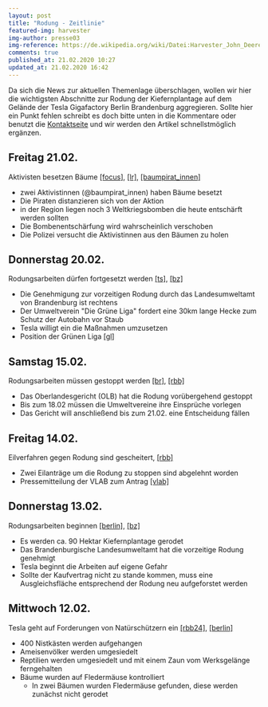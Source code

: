 ```yaml
---
layout: post
title: "Rodung - Zeitlinie"
featured-img: harvester
img-author: presse03
img-reference: https://de.wikipedia.org/wiki/Datei:Harvester_John_Deere_1170E.JPG
comments: true
published_at: 21.02.2020 10:27
updated_at: 21.02.2020 16:42
---
```


Da sich die News zur aktuellen Themenlage überschlagen, wollen wir hier die wichtigsten 
Abschnitte zur Rodung der Kiefernplantage auf dem Gelände der Tesla Gigafactory Berlin Brandenburg aggregieren. 
Sollte hier ein Punkt fehlen schreibt es doch bitte unten in die Kommentare oder benutzt die [Kontaktseite](/contact) 
und wir werden den Artikel schnellstmöglich ergänzen.

## Freitag 21.02.

Aktivisten besetzen Bäume [[focus]][12], [[lr]][13], [[baumpirat_innen]][14]

* zwei Aktivistinnen (@baumpirat_innen) haben Bäume besetzt
* Die Piraten distanzieren sich von der Aktion
* in der Region liegen noch 3 Weltkriegsbomben die heute entschärft werden sollten
* Die Bombenentschärfung wird wahrscheinlich verschoben
* Die Polizei versucht die Aktivistinnen aus den Bäumen zu holen

## Donnerstag 20.02.

Rodungsarbeiten dürfen fortgesetzt werden [[ts]][3], [[bz]][11]

* Die Genehmigung zur vorzeitigen Rodung durch das Landesumweltamt von Brandenburg ist rechtens
* Der Umweltverein "Die Grüne Liga" fordert eine 30km lange Hecke zum Schutz der Autobahn vor Staub
* Tesla willigt ein die Maßnahmen umzusetzen
* Position der Grünen Liga [[gl]][9]

## Samstag 15.02.

Rodungsarbeiten müssen gestoppt werden [[br]][2], [[rbb]][8]

* Das Oberlandesgericht (OLB) hat die Rodung vorübergehend gestoppt 
* Bis zum 18.02 müssen die Umweltvereine ihre Einsprüche vorlegen 
* Das Gericht will anschließend bis zum 21.02. eine Entscheidung fällen

## Freitag 14.02.

Eilverfahren gegen Rodung sind gescheitert, [[rbb]][1]

* Zwei Eilanträge um die Rodung zu stoppen sind abgelehnt worden 
* Pressemitteilung der VLAB zum Antrag [[vlab]][10]

## Donnerstag 13.02.

Rodungsarbeiten beginnen [[berlin]][7], [[bz]][4]

* Es werden ca. 90 Hektar Kiefernplantage gerodet 
* Das Brandenburgische Landesumweltamt hat die vorzeitige Rodung genehmigt
* Tesla beginnt die Arbeiten auf eigene Gefahr
* Sollte der Kaufvertrag nicht zu stande kommen, muss eine Ausgleichsfläche entsprechend der Rodung neu aufgeforstet werden

## Mittwoch 12.02.

Tesla geht auf Forderungen von Natürschützern ein [[rbb24]][5], [[berlin]][6]

* 400 Nistkästen werden aufgehangen
* Ameisenvölker werden umgesiedelt
* Reptilien werden umgesiedelt und mit einem Zaun vom Werksgelänge ferngehalten
* Bäume wurden auf Fledermäuse kontrolliert
    * In zwei Bäumen wurden Fledermäuse gefunden, diese werden zunächst nicht gerodet

[1]: https://www.rbb24.de/studiofrankfurt/wirtschaft/tesla/2020/eilantrag-gegen-tesla-rodung.html
[2]: https://www.br.de/nachrichten/wirtschaft/gericht-stoppt-rodungsarbeiten-fuer-fabrikgelaende-von-tesla,Rqb4Vio
[3]: https://www.tagesspiegel.de/berlin/tesla-darf-in-gruenheide-weiter-den-wald-roden-altmaier-sieht-in-urteil-wichtiges-signal-fuer-arbeitsplaetze/25568072.html
[4]: https://www.berliner-zeitung.de/wirtschaft-verantwortung/tesla-postiert-nun-die-technik-zur-rodung-von-90-hektar-kiefenforst-li.75848
[5]: https://www.rbb24.de/wirtschaft/thema/tesla/beitraege/tesla-brandenburg-elektro-auto-hersteller-umweltschutz-gruenheide-oder-spree.html
[6]: https://www.berlin.de/wirtschaft/nachrichten/tesla/6076493-5973744-tesla-beschreibt-umweltschutzmassnahmen-.html
[7]: https://www.berlin.de/wirtschaft/nachrichten/tesla/6077826-5973744-umweltministerium-tesla-darf-fuer-neues-.html
[8]: https://www.rbb24.de/wirtschaft/thema/tesla/beitraege/brandenburg-tesla-rodung-oberverwaltungsgericht-landesregierung-hofft-auf-zeitnahe-entscheidung.html
[9]: https://www.grueneliga.de/index.php/de/themen-projekte/weiteres/934-position-des-bundessprecherrates-zum-tesla-gerichtsverfahren
[10]: https://www.landschaft-artenschutz.de/vlab-beantragt-rodungsstopp-fuer-tesla-gelaende/
[11]: https://www.bz-berlin.de/berlin/umland/gruenheide-tesla-gelaende-rodung-bau-gruene-liga
[12]: https://www.focus.de/finanzen/boerse/umwelt-aktivisten-scheitern-vor-gericht-tesla-darf-waldstueck-fuer-gigafactory-in-brandenburg-roden_id_11688274.html
[13]: https://www.lr-online.de/nachrichten/wirtschaft/gruenheide-tesla-darf-wald-fuer-gigfactory-weiter-roden-43923067.html
[14]: https://twitter.com/baumpirat_innen?ref_src=twsrc%5Etfw%7Ctwcamp%5Etweetembed&ref_url=https%3A%2F%2Fwww.lr-online.de%2Fnachrichten%2Fwirtschaft%2Fgruenheide-tesla-darf-wald-fuer-gigfactory-weiter-roden-43923067.html
